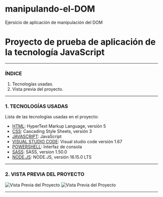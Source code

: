 # manipulando-el-DOM
Ejersicio de aplicación de manipulación del DOM

# Proyecto de prueba de aplicación de la tecnología JavaScript
***

### ÍNDICE

1. Tecnologías usadas.
2. Vista previa del proyecto.

***

### 1. TECNOLOGÍAS USADAS

Lista de las tecnologías usadas en el proyecto:

* [HTML](https://g.co/kgs/NWRvhW): HyperText Markup Language, versión 5
* [CSS](https://es.wikipedia.org/wiki/CSS): Cascading Style Sheets, versión 3
* [JAVASCRIPT](https://g.co/kgs/6P9Pte): JavaScript
* [VISUAL STUDIO CODE](https://code.visualstudio.com/): Visual studio code versión  1.67
* [POWERSHELL](https://g.co/kgs/m7Fty2): Interfaz de consola
* [SASS](https://sass-lang.com/): SASS, version 1.50.0
* [NODE.JS](https://nodejs.org/es/): NODE.JS, versión 16.15.0 LTS

***

### 2. VISTA PREVIA DEL PROYECTO

![Vista Previa del Proyecto](https://user-images.githubusercontent.com/48769662/179861238-4e4c507a-5ba0-467f-b0e1-061c4522bc21.png)
![Vista Previa del Proyecto](https://user-images.githubusercontent.com/48769662/179868841-a8a6e367-1bd5-4340-b0e7-19605aeb1cb5.png)


***
